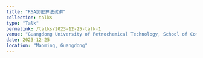 ```yaml
---
title: "RSA加密算法试讲"
collection: talks
type: "Talk"
permalink: /talks/2023-12-25-talk-1
venue: "Guangdong University of Petrochemical Technology, School of Computer Science"
date: 2023-12-25
location: "Maoming, Guangdong"
---
```



